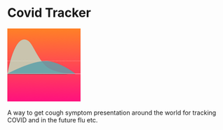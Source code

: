 # Covid Tracker


![Covid App Icon](https://github.com/Gladsheimr/covid-tracker/blob/master/Icon.png)


A way to get cough symptom presentation around the world for tracking COVID and in the future flu etc.




